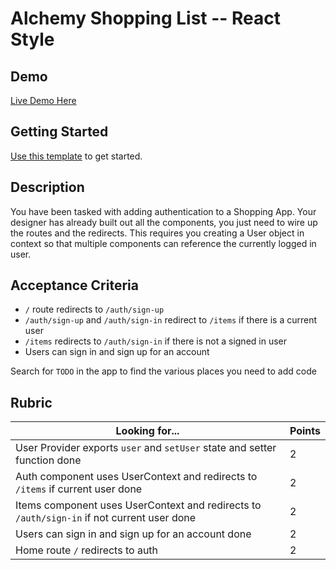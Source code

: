 # Alchemy Shopping List -- React Style

## Demo

[Live Demo Here](https://alchemy-react-shopping.netlify.app/)

## Getting Started

[Use this template](https://github.com/alchemycodelab/react-half-baked-shopping-list) to get started.

## Description

You have been tasked with adding authentication to a Shopping App. Your designer has already built out all the components, you just need to wire up the routes and the redirects. This requires you creating a User object in context so that multiple components can reference the currently logged in user.

## Acceptance Criteria

- `/` route redirects to `/auth/sign-up`
- `/auth/sign-up` and `/auth/sign-in` redirect to `/items` if there is a current user
- `/items` redirects to `/auth/sign-in` if there is not a signed in user
- Users can sign in and sign up for an account

Search for `TODO` in the app to find the various places you need to add code

## Rubric

| Looking for...                                                                        | Points |
| ------------------------------------------------------------------------------------- | ------ |
| User Provider exports `user` and `setUser` state and setter function          done        | 2      |
| Auth component uses UserContext and redirects to `/items` if current user      done       | 2      |
| Items component uses UserContext and redirects to `/auth/sign-in` if not current user done | 2      |
| Users can sign in and sign up for an account                        done                   | 2      |
| Home route `/` redirects to auth                                                      | 2      |
